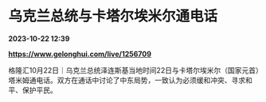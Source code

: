 # 乌克兰总统与卡塔尔埃米尔通电话

**2023-10-22 12:39**

**https://www.gelonghui.com/live/1256709**

格隆汇10月22日｜乌克兰总统泽连斯基当地时间22日与卡塔尔埃米尔（国家元首）塔米姆通电话。双方在通话中讨论了中东局势，一致认为必须缓和冲突、寻求和平、保护平民。
